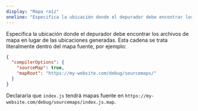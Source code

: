 ```yaml
---
display: "Mapa raíz"
oneline: "Especifica la ubicación donde el depurador debe encontrar los archivos de mapa en lugar de las ubicaciones generadas."
---
```


Especifica la ubicación donde el depurador debe encontrar los archivos de mapa en lugar de las ubicaciones generadas.
Esta cadena se trata literalmente dentro del mapa fuente, por ejemplo:

```json tsconfig
{
  "compilerOptions": {
    "sourceMap": true,
    "mapRoot": "https://my-website.com/debug/sourcemaps/"
  }
}
```

Declararía que `index.js` tendrá mapas fuente en `https://my-website.com/debug/sourcemaps/index.js.map`.
